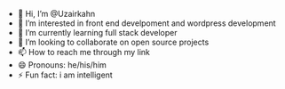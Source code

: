 - 👋 Hi, I’m @Uzairkahn
- 👀 I’m interested in front end develpoment and wordpress development
- 🌱 I’m currently learning full stack developer
- 💞️ I’m looking to collaborate on open source projects
- 📫 How to reach me through my link
- 😄 Pronouns: he/his/him
- ⚡ Fun fact: i am intelligent

<!---
Uzairkahn/Uzairkahn is a ✨ special ✨ repository because its `README.md` (this file) appears on your GitHub profile.
You can click the Preview link to take a look at your changes.
--->
